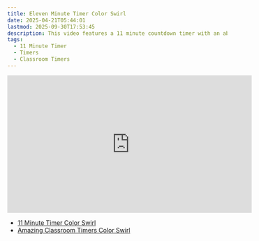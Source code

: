 ```yaml
---
title: Eleven Minute Timer Color Swirl
date: 2025-04-21T05:44:01
lastmod: 2025-09-30T17:53:45
description: This video features a 11 minute countdown timer with an abstract rainbow color swirl animated background.
tags:
  - 11 Minute Timer
  - Timers
  - Classroom Timers
---
```


<div class="iframe-16-9-container">
<iframe class="youTubeIframe" width="560" height="315" src="https://www.youtube.com/embed/54ikAacKD9o" title="YouTube video player" frameborder="0" allow="accelerometer; autoplay; clipboard-write; encrypted-media; gyroscope; picture-in-picture; web-share" referrerpolicy="strict-origin-when-cross-origin" allowfullscreen></iframe>
</div>

- [11 Minute Timer Color Swirl](https://youtu.be/54ikAacKD9o)
- [Amazing Classroom Timers Color Swirl](../amazing-classroom-timers-color-swirl.md)
